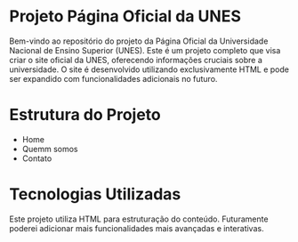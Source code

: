 # Projeto Página Oficial da UNES

Bem-vindo ao repositório do projeto da Página Oficial da Universidade Nacional de Ensino Superior (UNES). Este é um projeto completo que visa criar o site oficial da UNES, oferecendo informações cruciais sobre a universidade. O site é desenvolvido utilizando exclusivamente HTML e pode ser expandido com funcionalidades adicionais no futuro.

# Estrutura do Projeto 

* Home 
* Quemm somos 
* Contato

# Tecnologias Utilizadas 
Este projeto utiliza HTML para estruturação do conteúdo. Futuramente poderei adicionar mais funcionalidades mais avançadas e interativas. 

